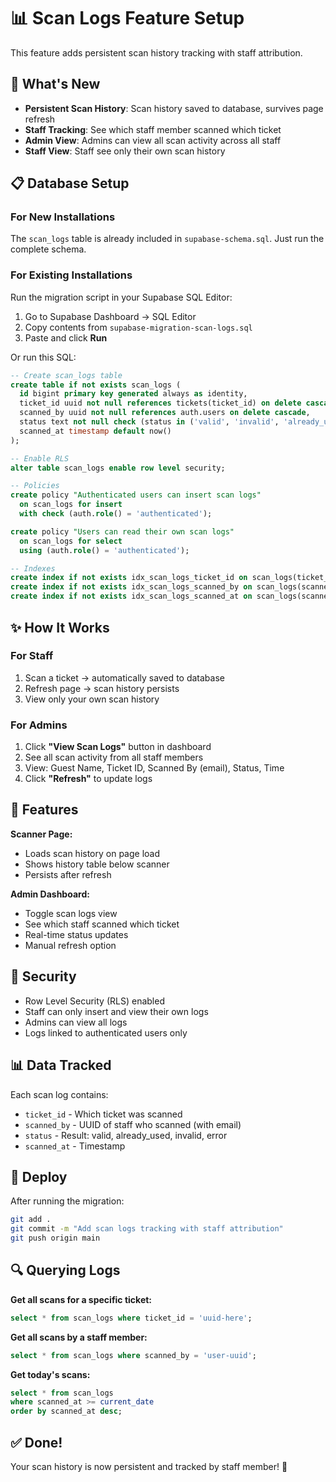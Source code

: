 # 📊 Scan Logs Feature Setup

This feature adds persistent scan history tracking with staff attribution.

## 🎯 What's New

- **Persistent Scan History**: Scan history saved to database, survives page refresh
- **Staff Tracking**: See which staff member scanned which ticket
- **Admin View**: Admins can view all scan activity across all staff
- **Staff View**: Staff see only their own scan history

## 📋 Database Setup

### For New Installations
The `scan_logs` table is already included in `supabase-schema.sql`. Just run the complete schema.

### For Existing Installations
Run the migration script in your Supabase SQL Editor:

1. Go to Supabase Dashboard → SQL Editor
2. Copy contents from `supabase-migration-scan-logs.sql`
3. Paste and click **Run**

Or run this SQL:

```sql
-- Create scan_logs table
create table if not exists scan_logs (
  id bigint primary key generated always as identity,
  ticket_id uuid not null references tickets(ticket_id) on delete cascade,
  scanned_by uuid not null references auth.users on delete cascade,
  status text not null check (status in ('valid', 'invalid', 'already_used', 'error')),
  scanned_at timestamp default now()
);

-- Enable RLS
alter table scan_logs enable row level security;

-- Policies
create policy "Authenticated users can insert scan logs"
  on scan_logs for insert
  with check (auth.role() = 'authenticated');

create policy "Users can read their own scan logs"
  on scan_logs for select
  using (auth.role() = 'authenticated');

-- Indexes
create index if not exists idx_scan_logs_ticket_id on scan_logs(ticket_id);
create index if not exists idx_scan_logs_scanned_by on scan_logs(scanned_by);
create index if not exists idx_scan_logs_scanned_at on scan_logs(scanned_at desc);
```

## ✨ How It Works

### For Staff
1. Scan a ticket → automatically saved to database
2. Refresh page → scan history persists
3. View only your own scan history

### For Admins
1. Click **"View Scan Logs"** button in dashboard
2. See all scan activity from all staff members
3. View: Guest Name, Ticket ID, Scanned By (email), Status, Time
4. Click **"Refresh"** to update logs

## 📱 Features

**Scanner Page:**
- Loads scan history on page load
- Shows history table below scanner
- Persists after refresh

**Admin Dashboard:**
- Toggle scan logs view
- See which staff scanned which ticket
- Real-time status updates
- Manual refresh option

## 🔐 Security

- Row Level Security (RLS) enabled
- Staff can only insert and view their own logs
- Admins can view all logs
- Logs linked to authenticated users only

## 📊 Data Tracked

Each scan log contains:
- `ticket_id` - Which ticket was scanned
- `scanned_by` - UUID of staff who scanned (with email)
- `status` - Result: valid, already_used, invalid, error
- `scanned_at` - Timestamp

## 🚀 Deploy

After running the migration:

```bash
git add .
git commit -m "Add scan logs tracking with staff attribution"
git push origin main
```

## 🔍 Querying Logs

**Get all scans for a specific ticket:**
```sql
select * from scan_logs where ticket_id = 'uuid-here';
```

**Get all scans by a staff member:**
```sql
select * from scan_logs where scanned_by = 'user-uuid';
```

**Get today's scans:**
```sql
select * from scan_logs 
where scanned_at >= current_date 
order by scanned_at desc;
```

## ✅ Done!

Your scan history is now persistent and tracked by staff member! 🎉


